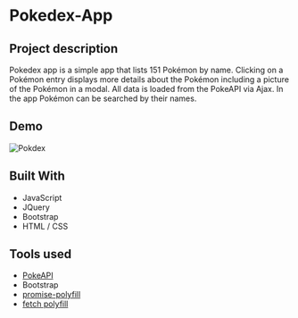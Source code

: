 # Pokedex-App

## Project description
Pokedex app is a simple app that lists 151 Pokémon by name. Clicking on a Pokémon entry displays more details about the Pokémon including a picture of the Pokémon in a modal. All data is loaded from the PokeAPI via Ajax. In the app Pokémon can be searched by their names.

## Demo

![Pokdex](https://user-images.githubusercontent.com/91905344/202285756-1ebe14c7-92a6-42fb-931a-d505e21f5c64.gif)

## Built With
- JavaScript
- JQuery
- Bootstrap
- HTML / CSS

## Tools used
- [PokeAPI](https://pokeapi.co/)
- Bootstrap
- [promise-polyfill](https://github.com/taylorhakes/promise-polyfill)
- [fetch polyfill](https://github.com/github/fetch)
